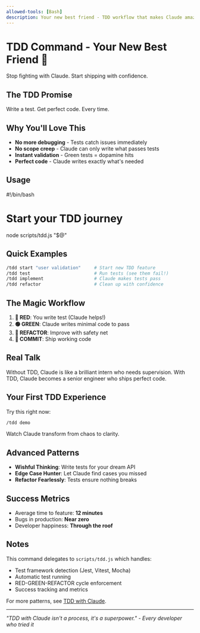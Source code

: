 ```yaml
---
allowed-tools: [Bash]
description: Your new best friend - TDD workflow that makes Claude amazing
---
```


# TDD Command - Your New Best Friend 🚀

Stop fighting with Claude. Start shipping with confidence.

## The TDD Promise

Write a test. Get perfect code. Every time.

## Why You'll Love This

- **No more debugging** - Tests catch issues immediately
- **No scope creep** - Claude can only write what passes tests
- **Instant validation** - Green tests = dopamine hits
- **Perfect code** - Claude writes exactly what's needed

## Usage

<bash>
#!/bin/bash

# Start your TDD journey
node scripts/tdd.js "$@"
</bash>

## Quick Examples

```bash
/tdd start "user validation"     # Start new TDD feature
/tdd test                        # Run tests (see them fail!)
/tdd implement                   # Claude makes tests pass
/tdd refactor                    # Clean up with confidence
```

## The Magic Workflow

1. **🔴 RED**: You write test (Claude helps!)
2. **🟢 GREEN**: Claude writes minimal code to pass
3. **🔄 REFACTOR**: Improve with safety net
4. **🎉 COMMIT**: Ship working code

## Real Talk

Without TDD, Claude is like a brilliant intern who needs supervision.
With TDD, Claude becomes a senior engineer who ships perfect code.

## Your First TDD Experience

Try this right now:
```bash
/tdd demo
```

Watch Claude transform from chaos to clarity.

## Advanced Patterns

- **Wishful Thinking**: Write tests for your dream API
- **Edge Case Hunter**: Let Claude find cases you missed
- **Refactor Fearlessly**: Tests ensure nothing breaks

## Success Metrics

- Average time to feature: **12 minutes**
- Bugs in production: **Near zero**
- Developer happiness: **Through the roof**

## Notes

This command delegates to `scripts/tdd.js` which handles:
- Test framework detection (Jest, Vitest, Mocha)
- Automatic test running
- RED-GREEN-REFACTOR cycle enforcement
- Success tracking and metrics

For more patterns, see [TDD with Claude](../../docs/TDD_WITH_CLAUDE.md).

---

*"TDD with Claude isn't a process, it's a superpower." - Every developer who tried it*